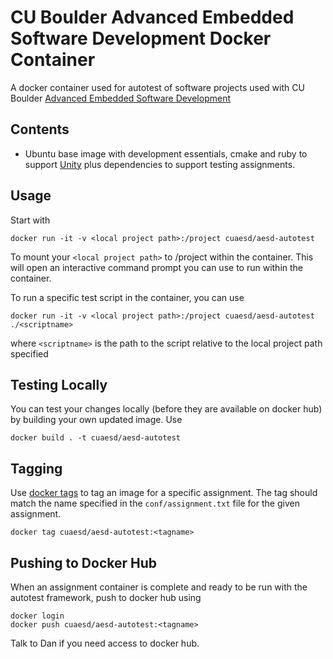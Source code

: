 # CU Boulder Advanced Embedded Software Development Docker Container

A docker container used for autotest of software projects used with CU Boulder
 [Advanced Embedded Software Development](https://sites.google.com/colorado.edu/ecen5013/home)


## Contents
* Ubuntu base image with development essentials, cmake and ruby to support [Unity](http://www.throwtheswitch.org/)
plus dependencies to support testing assignments.

## Usage

Start with

`docker run -it -v <local project path>:/project cuaesd/aesd-autotest`

To mount your `<local project path>` to /project within the container.  This will open an interactive command
prompt you can use to run within the container.

To run a specific test script in the container, you can use

`docker run -it -v <local project path>:/project cuaesd/aesd-autotest ./<scriptname>`

where `<scriptname>` is the path to the script relative to the local project path specified

## Testing Locally
You can test your changes locally (before they are available on docker hub) by building your own updated
image.  Use 

`docker build . -t cuaesd/aesd-autotest`

## Tagging
Use [docker tags](https://docs.docker.com/engine/reference/commandline/tag/) to tag an image for a specific assignment.  The tag should match the name specified in the `conf/assignment.txt` file for the given assignment.
```
docker tag cuaesd/aesd-autotest:<tagname>
```

## Pushing to Docker Hub
When an assignment container is complete and ready to be run with the autotest framework, push to docker hub using 
```
docker login
docker push cuaesd/aesd-autotest:<tagname>
```
Talk to Dan if you need access to docker hub.
